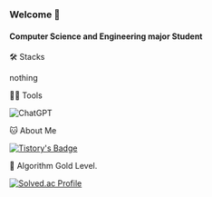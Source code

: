 ### Welcome 👋

#### Computer Science and Engineering major Student


🛠️ Stacks

nothing

💪🏼 Tools 

![ChatGPT](https://img.shields.io/badge/chatGPT-74aa9c?style=for-the-badge&logo=openai&logoColor=white)

🐱 About Me

[![Tistory's Badge](https://github-readme-tistory-card.vercel.app/api/badge?name=Tistory)]((https://hajinpoka.tistory.com/))



🏅 Algorithm Gold Level. 

[![Solved.ac Profile](http://mazassumnida.wtf/api/v2/generate_badge?boj=gyeongjin)](https://solved.ac/gyeongjin/)  

